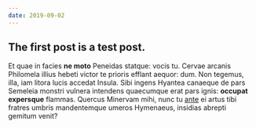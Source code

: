 ```yaml
---
date: 2019-09-02
---
```

The first post is a test post.
---
Et quae in facies **ne moto** Peneidas statque: vocis tu. Cervae arcanis
Philomela illius hebeti victor te prioris efflant aequor: dum. Non tegemus,
illa, iam litora lucis accedat Insula. Sibi ingens Hyantea canaeque de pars
Semeleia monstri vulnera intendens quaecumque erat pars ignis: **occupat
expersque** flammas. Quercus Minervam mihi, nunc tu
[ante](http://officioenim.net/tamen-nuper.html) ei artus tibi fratres umbris
mandentemque umeros Hymenaeus, insidias abrepti gemitum venit?
